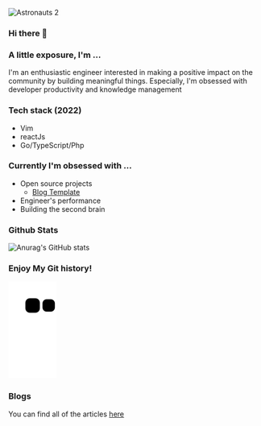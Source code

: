 ![Astronauts 2](https://user-images.githubusercontent.com/92326584/202029508-1366f7a9-5194-4122-a4f0-02c45f9206b7.jpeg)

### Hi there 👋
### A little exposure, I'm ...
I'm an enthusiastic engineer interested in making a positive impact on the community by building meaningful things. 
Especially, I'm obsessed with developer productivity and knowledge management

### Tech stack (2022)
- Vim
- reactJs
- Go/TypeScript/Php

### Currently I'm obsessed with ... 
- Open source projects
  - [Blog Template](https://github.com/bitethecode/blog-template)
- Engineer's performance
- Building the second brain 

### Github Stats
![Anurag's GitHub stats](https://github-readme-stats.vercel.app/api?username=bitethecode&theme=transparent&count_private=true&showing_icons=true&hide=contribs)

<!-- ### Wakatime -->
<!--START_SECTION:waka-->
<!--END_SECTION:waka-->

### Enjoy My Git history!
![snake gif](https://github.com/bitethecode/bitethecode/blob/output/github-contribution-grid-snake.svg#gh-dark-mode-only)

### Blogs
You can find all of the articles [here](https://bitethecode.netlify.app)
